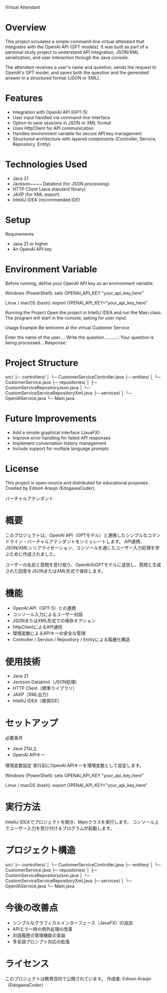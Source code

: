 Virtual Attendant

# Overview
This project simulates a simple command-line virtual attendant that integrates with the OpenAI API (GPT models).
It was built as part of a personal study project to understand API integration, JSON/XML serialization, and user interaction through the Java console.

The attendant receives a user's name and question, sends the request to OpenAI's GPT model, and saves both the question and the generated answer in a structured format (JSON or XML).

# Features
- Integration with OpenAI API (GPT-5)
- User input handled via command-line interface
- Option to save sessions in JSON or XML format
- Uses HttpClient for API communication
- Handles environment variable for secure API key management
- Structured architecture with layered components (Controller, Service, Repository, Entity)

# Technologies Used
- Java 21
- Jackson~~~~ Databind (for JSON processing)
- HTTP Client (Java standard library)
- JAXP (for XML export)
- IntelliJ IDEA (recommended IDE)

# Setup
Requirements
- Java 21 or higher
- An OpenAI API key

# Environment Variable
Before running, define your OpenAI API key as an environment variable:

Windows (PowerShell):
setx OPENAI_API_KEY "your_api_key_here"

Linux / macOS (bash):
export OPENAI_API_KEY="your_api_key_here"

Running the Project
Open the project in IntelliJ IDEA and run the Main class.
The program will start in the console, asking for user input.

Usage Example
Be welcome at the virtual Customer Service

Enter the name of the user...: 
Write the question...........: 
Your question is being processed...
Response:

# Project Structure
src/
├─ controllers/
│   └─ CustomerServiceController.java
├─ entities/
│   └─ CustomerService.java
├─ repositories/
│   ├─ CustomServiceRepositoryJson.java
│   └─ CustomServiceServiceRepositoryXml.java
├─ services/
│   └─ OpenIAService.java
└─ Main.java

# Future Improvements
- Add a simple graphical interface (JavaFX)
- Improve error handling for failed API responses
- Implement conversation history management
- Include support for multiple language prompts

# License
This project is open-source and distributed for educational purposes.
Created by Edison Araujo (EdogawaCoder).

バーチャルアテンダント

# 概要
このプロジェクトは、OpenAI API（GPTモデル）と連携したシンプルなコマンドライン・バーチャルアテンダントをシミュレートします。
API連携、JSON/XMLシリアライゼーション、コンソールを通じたユーザー入力処理を学ぶために作成されました。

ユーザーの名前と質問を受け取り、OpenAIのGPTモデルに送信し、質問と生成された回答をJSONまたはXML形式で保存します。

# 機能
- OpenAI API（GPT-5）との連携
- コンソール入力によるユーザー対話
- JSONまたはXML形式での保存オプション
- HttpClientによるAPI通信
- 環境変数によるAPIキーの安全な管理
- Controller / Service / Repository / Entityによる階層化構造

# 使用技術
- Java 21
- Jackson Databind（JSON処理）
- HTTP Client（標準ライブラリ）
- JAXP（XML出力）
- IntelliJ IDEA（推奨IDE）

# セットアップ
必要条件
- Java 21以上
- OpenAI APIキー

環境変数設定
実行前にOpenAI APIキーを環境変数として設定します。

Windows (PowerShell):
setx OPENAI_API_KEY "your_api_key_here"

Linux / macOS (bash):
export OPENAI_API_KEY="your_api_key_here"

# 実行方法
IntelliJ IDEAでプロジェクトを開き、Mainクラスを実行します。
コンソール上でユーザー入力を受け付けるプログラムが起動します。


# プロジェクト構造
src/
├─ controllers/
│   └─ CustomerServiceController.java
├─ entities/
│   └─ CustomerService.java
├─ repositories/
│   ├─ CustomServiceRepositoryJson.java
│   └─ CustomServiceServiceRepositoryXml.java
├─ services/
│   └─ OpenIAService.java
└─ Main.java

# 今後の改善点
- シンプルなグラフィカルインターフェース（JavaFX）の追加
- APIエラー時の例外処理の改善
- 対話履歴の管理機能の実装
- 多言語プロンプト対応の拡張

# ライセンス
このプロジェクトは教育目的で公開されています。
作成者: Edison Araujo（EdogawaCoder）
